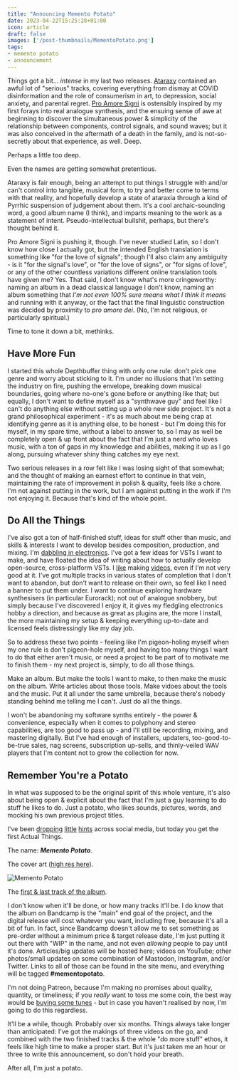 ```yaml
---
title: "Announcing Memento Potato"
date: 2023-04-22T15:25:28+01:00
icon: article
draft: false
images: ['/post-thumbnails/MementoPotato.png']
tags:
- memento potato
- announcement
---
```

Things got a bit... _intense_ in my last two releases.
[Ataraxy](/posts/2022-04-28-did-it-work/) contained an awful lot of "serious"
tracks, covering everything from dismay at COVID disinformation and the role of
consumerism in art, to depression, social anxiety, and parental regret.
[Pro Amore Signi](https://depthbuffer.bandcamp.com/album/pro-amore-signi) is
ostensibly inspired by my first forays into real analogue synthesis, and the
ensuing sense of awe at beginning to discover the simultaneous power &
simplicity of the relationship between components, control signals, and sound
waves; but it was also conceived in the aftermath of a death in the family,
and is not-so-secretly about that experience, as well. Deep.

Perhaps a little too deep.

Even the names are getting somewhat pretentious.

Ataraxy is fair enough, being an attempt to put things I struggle with and/or
can't control into tangible, musical form, to try and better come to terms with
that reality, and hopefully develop a state of ataraxia through a kind of
Pyrrhic suspension of judgement about them. It's a cool archaic-sounding word,
a good album name (I think), and imparts meaning to the work as a statement of
intent. Pseudo-intellectual bullshit, perhaps, but there's thought behind it.

Pro Amore Signi is pushing it, though. I've never studied Latin, so I don't
know how close I actually got, but the intended English translation is
something like "for the love of signals"; though I'll also claim any
ambiguity - is it "for the signal's love", or "for the love of signs", or
"for signs of love", or any of the other countless variations different online
translation tools have given me? Yes. That said, I don't know what's more
cringeworthy: naming an album in a dead classical language I don't know,
naming an album something that _I'm not even 100% sure means what I think it
means_ and running with it anyway, or the fact that the final linguistic
construction was decided by proximity to _pro amore dei_. (No, I'm not
religious, or particularly spiritual.)

Time to tone it down a bit, methinks.

## Have More Fun
I started this whole Depthbuffer thing with only one rule: don't pick one genre
and worry about sticking to it. I'm under no illusions that I'm setting the
industry on fire, pushing the envelope, breaking down musical boundaries, going
where no-one's gone before or anything like that; but equally, I don't want to
define myself as a "synthwave guy" and feel like I can't do anything else
without setting up a whole new side project. It's not a grand philosophical
experiment - it's as much about me being crap at identifying genre as it is
anything else, to be honest - but I'm doing this for myself, in my spare time,
without a label to answer to, so I may as well be completely open & up front
about the fact that I'm just a nerd who loves music, with a ton of gaps in my
knowledge and abilities, making it up as I go along, pursuing whatever shiny
thing catches my eye next.

Two serious releases in a row felt like I was losing sight of that somewhat;
and the thought of making an earnest effort to continue in that vein,
maintaining the rate of improvement in polish & quality, feels like a chore.
I'm not against putting in the work, but I am against putting in the work if
I'm not enjoying it. Because that's kind of the whole point.

## Do All the Things
I've also got a ton of half-finished stuff, ideas for stuff other than music,
and skills & interests I want to develop besides composition, production, and
mixing. I'm
[dabbling in electronics](https://www.tumblr.com/depthbuffer/712515188445822976/my-4x-level-booster-the-first-circuit-i-designed?source=share).
I've got a few ideas for VSTs I want to make, and have floated the idea of
writing about how to actually develop open-source, cross-platform VSTs. I
[like](https://youtu.be/ti8lWmFdgbE) making
[videos](https://youtu.be/HLlgoQ9_5rg), even if I'm not very good at it. I've
got multiple tracks in various states of completion that I don't want to
abandon, but don't want to release on their own, so feel like I need a banner
to put them under. I want to continue exploring hardware synthesisers (in
particular Eurorack); not out of analogue snobbery, but simply because I've
discovered I enjoy it, it gives my fledgling electronics hobby a direction, and
because as great as plugins are, the more I install, the more maintaining my
setup & keeping everything up-to-date and licensed feels distressingly like my
day job.

So to address these two points - feeling like I'm pigeon-holing myself when my
one rule is don't pigeon-hole myself, and having too many things I want to do
that either aren't music, or need a project to be part of to motivate me to
finish them - my next project is, simply, to do all those things.

Make an album. But make the tools I want to make, to then make the music on
the album. Write articles about those tools. Make vidoes about the tools and
the music. Put it all under the same umbrella, because there's nobody standing
behind me telling me I can't. Just do all the things.

I won't be abandoning my software synths entirely - the power &
convenience, especially when it comes to polyphony and stereo capabilities, are
too good to pass up - and I'll still be recording, mixing, and mastering
digitally. But I've had enough of installers, updaters, too-good-to-be-true
sales, nag screens, subscription up-sells, and thinly-veiled WAV players that
I'm content not to grow the collection for now.

## Remember You're a Potato
In what was supposed to be the original spirit of this whole venture, it's also
about being open & explicit about the fact that I'm just a guy learning to do
stuff he likes to do. Just a potato, who likes sounds, pictures, words, and
mocking his own previous project titles.

I've been [dropping](https://synthwave.social/@depthbuffer/110209585817841820)
[little](https://www.tumblr.com/depthbuffer/714777039847194624/i-used-this-many-patch-cables-to-make-six-seconds?source=share)
[hints](https://www.instagram.com/p/CqWQAUEsqzJ/?utm_source=ig_web_copy_link)
across social media, but today you get the first Actual Things.

The name: ___Memento Potato___.

The cover art ([high res here](/media/mementopotato/hi-res-cover.png)).

![Memento Potato](/media/mementopotato/lo-res-cover.jpg)

The
[first & last track of the album](https://depthbuffer.bandcamp.com/album/memento-potato).

I don't know when it'll be done, or how many tracks it'll be.
I do know that the album on Bandcamp is the "main" end goal of the
project, and the digital release will cost whatever you want, including free,
because it's all a bit of fun.
In fact, since Bandcamp doesn't allow me to set something as pre-order without
a minimum price & target release date, I'm just putting it out there with "WIP"
in the name, and not even _allowing_ people to pay until it's done.
Articles/big updates will be hosted here; videos
on YouTube; other photos/small updates on some combination of Mastodon,
Instagram, and/or Twitter. Links to all of those can be found in the site menu,
and everything will be tagged __#mementopotato__.

I'm not doing Patreon, because I'm making no promises about quality, quantity,
or timeliness; if you _really_ want to toss me some coin, the best way would be
[buying some tunes](https://depthbufer.bandcamp.com) - but in case you haven't
realised by now, I'm going to do this regardless.

It'll be a while, though. Probably over six months. Things always take longer
than anticipated: I've got the makings of three videos on the go, and combined
with the two finished tracks & the whole "do more stuff" ethos, it feels like
high time to make a proper start. But it's just taken me an hour or three to
write this announcement, so don't hold your breath.

After all, I'm just a potato.
